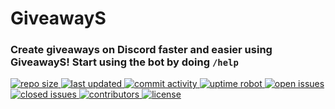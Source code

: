 # GiveawayS
### Create giveaways on Discord faster and easier using GiveawayS! Start using the bot by doing `/help`

<div align="left"> 
  <a href="https://github.com/Aim2339/GiveawayS/" > 
    <img src="https://img.shields.io/github/repo-size/Aim2339/GiveawayS?label=Repo%20Size&color=orange" alt="repo size" >
  <a/>  
   <a href="https://github.com/Aim2339/GiveawayS/" > 
    <img src="https://img.shields.io/github/last-commit/Aim2339/GiveawayS?label=Last%20Updated" alt="last updated" >
  <a/>
   <a href="https://github.com/Aim2339/GiveawayS/commits/master" > 
    <img src="https://img.shields.io/github/commit-activity/m/Aim2339/GiveawayS?label=Commit%20Activity" alt="commit activity" >
  <a/>
  <a href="https://stats.uptimerobot.com/8gMWRsXP3N/789538269" > 
    <img src="https://img.shields.io/uptimerobot/ratio/7/m789538269-60ccdf27ef845dbe5c1a84ee?label=Uptime%20Robot" alt="uptime robot" >
  <a/>
  <a href="https://github.com/Aim2339/GiveawayS/issues" > 
    <img src="https://img.shields.io/github/issues-raw/Aim2339/GiveawayS?label=Open%20Issues&color=critical" alt="open issues" >
  <a/>
  <a href="https://github.com/Aim2339/GiveawayS/issues?q=is%3Aissue+is%3Aclosed" > 
    <img src="https://img.shields.io/github/issues-closed-raw/Aim2339/GiveawayS?label=Closed%20Issues&color=inactive" alt="closed issues" >
  <a/>
  <a href="https://github.com/Aim2339/GiveawayS/graphs/contributors" > 
    <img src="https://img.shields.io/github/contributors/Aim2339/GiveawayS?label=Contributors&color=yellow" alt="contributors" >
  <a/>
  <a href="https://github.com/Aim2339/GiveawayS/blob/master/LICENSE" > 
    <img src="https://img.shields.io/github/license/Aim2339/GiveawayS?label=License&color=blueviolet" alt="license" >
  <a/>
</div>
